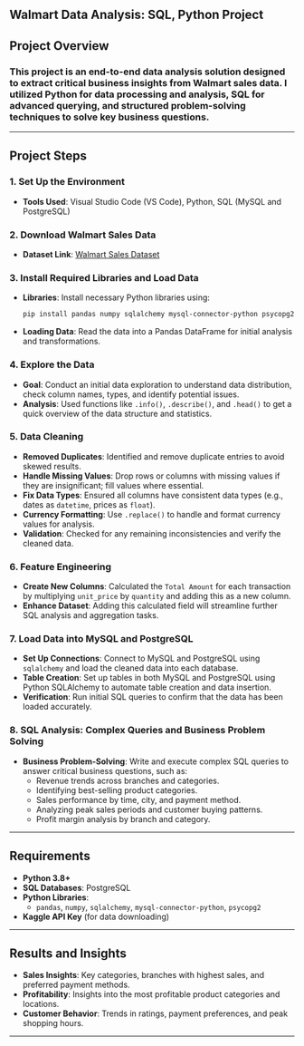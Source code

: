 ## Walmart Data Analysis: SQL, Python Project 

## Project Overview

### This project is an end-to-end data analysis solution designed to extract critical business insights from Walmart sales data. I utilized Python for data processing and analysis, SQL for advanced querying, and structured problem-solving techniques to solve key business questions. 
---

## Project Steps

### 1. Set Up the Environment
   - **Tools Used**: Visual Studio Code (VS Code), Python, SQL (MySQL and PostgreSQL)

### 2. Download Walmart Sales Data
   - **Dataset Link**: [Walmart Sales Dataset](https://www.kaggle.com/najir0123/walmart-10k-sales-datasets)

### 3. Install Required Libraries and Load Data
   - **Libraries**: Install necessary Python libraries using:
     ```bash
     pip install pandas numpy sqlalchemy mysql-connector-python psycopg2
     ```
   - **Loading Data**: Read the data into a Pandas DataFrame for initial analysis and transformations.

### 4. Explore the Data
   - **Goal**: Conduct an initial data exploration to understand data distribution, check column names, types, and identify potential issues.
   - **Analysis**: Used functions like `.info()`, `.describe()`, and `.head()` to get a quick overview of the data structure and statistics.

### 5. Data Cleaning
   - **Removed Duplicates**: Identified and remove duplicate entries to avoid skewed results.
   - **Handle Missing Values**: Drop rows or columns with missing values if they are insignificant; fill values where essential.
   - **Fix Data Types**: Ensured all columns have consistent data types (e.g., dates as `datetime`, prices as `float`).
   - **Currency Formatting**: Use `.replace()` to handle and format currency values for analysis.
   - **Validation**: Checked for any remaining inconsistencies and verify the cleaned data.

### 6. Feature Engineering
   - **Create New Columns**: Calculated the `Total Amount` for each transaction by multiplying `unit_price` by `quantity` and adding this as a new column.
   - **Enhance Dataset**: Adding this calculated field will streamline further SQL analysis and aggregation tasks.

### 7. Load Data into MySQL and PostgreSQL
   - **Set Up Connections**: Connect to MySQL and PostgreSQL using `sqlalchemy` and load the cleaned data into each database.
   - **Table Creation**: Set up tables in both MySQL and PostgreSQL using Python SQLAlchemy to automate table creation and data insertion.
   - **Verification**: Run initial SQL queries to confirm that the data has been loaded accurately.

### 8. SQL Analysis: Complex Queries and Business Problem Solving
   - **Business Problem-Solving**: Write and execute complex SQL queries to answer critical business questions, such as:
     - Revenue trends across branches and categories.
     - Identifying best-selling product categories.
     - Sales performance by time, city, and payment method.
     - Analyzing peak sales periods and customer buying patterns.
     - Profit margin analysis by branch and category.
  
---

## Requirements

- **Python 3.8+**
- **SQL Databases**: PostgreSQL
- **Python Libraries**:
  - `pandas`, `numpy`, `sqlalchemy`, `mysql-connector-python`, `psycopg2`
- **Kaggle API Key** (for data downloading)

---

## Results and Insights

- **Sales Insights**: Key categories, branches with highest sales, and preferred payment methods.
- **Profitability**: Insights into the most profitable product categories and locations.
- **Customer Behavior**: Trends in ratings, payment preferences, and peak shopping hours.


---



